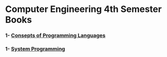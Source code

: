 # Computer Engineering 4th Semester Books

  

### 1- [Consepts of Programming Languages](https://github.com/AcarFurkan/books/blob/main/Robert%20W.%20Sebesta%20-%20Concepts%20of%20Programming%20Languages-Pearson%20(2015).pdf)
### 1- [System Programming](https://github.com/AcarFurkan/books/blob/main/Computer%20Systems%20A%20Programmers%20Perspective%20(3rd).pdf)
